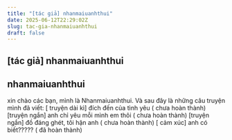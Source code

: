 ```yaml
---
title: "[tác giả] nhanmaiuanhthui"
date: 2025-06-12T22:29:02Z
slug: tac-gia-nhanmaiuanhthui
draft: false
---
```


## [tác giả] nhanmaiuanhthui

## nhanmaiuanhthui

xin chào các bạn, mình là Nhanmaiuanhthui. Và sau đây là những câu truyện mình đã viết:
  [ truyện dài kì] đích đến của tình yêu ( chưa hoàn thành)  [truyện ngắn] anh chỉ yêu mỗi mình em thôi ( chưa hoàn thành)  [truyện ngắn] đồ đáng ghét, tôi hận anh ( chưa hoàn thành)  [ cảm xúc] anh có biết????? ( đã hoàn thành)